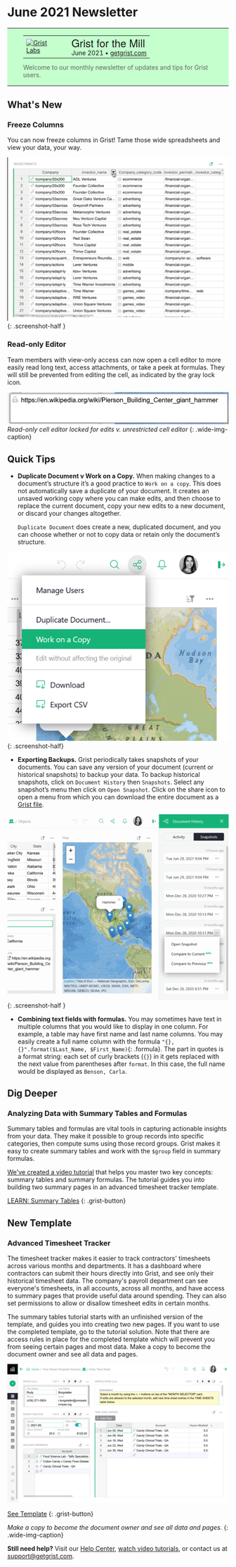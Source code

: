 # June 2021 Newsletter

<style>
  /* restore some poorly overridden defaults */
  .newsletter-header .table {
    background-color: initial;
    border: initial;
  }
  .newsletter-header .table > tbody > tr > td {
    padding: initial;
    border: initial;
    vertical-align: initial;
  }
  .newsletter-header img.header-img {
    padding: initial;
    max-width: initial;
    display: initial;
    padding: initial;
    line-height: initial;
    background-color: initial;
    border: initial;
    border-radius: initial;
    margin: initial;
  }

  /* copy newsletter styles, with a prefix for sufficient specificity */
  .newsletter-header .header {
    border: none;
    padding: 0;
    margin: 0;
  }
  .newsletter-header table > tbody > tr > td.header-image {
    width: 80px;
    padding-right: 16px;
  }
  .newsletter-header table > tbody > tr > td.header-text {
    background-color: #c4ffcd;
    padding: 16px 36px;
  }
  .newsletter-header table.header-top {
    border: none;
    padding: 0;
    margin: 0;
    width: 100%;
  }
  .header-title {
    font-family: Helvetica Neue, Helvetica, Arial, sans-serif;
    font-size: 24px;
    line-height: 28px;
  }
  .header-month {
  }
  .header-welcome {
    margin-top: 12px;
    color: #666666;
  }
</style>
<div class="newsletter-header">
<table class="header" cellpadding="0" cellspacing="0" border="0"><tr>
  <td class="header-text">
    <table class="header-top"><tr>
      <td class="header-image">
        <a href="https://www.getgrist.com">
          <img class="header-img" src="/images/newsletters/grist-labs.png" width="80" height="80" alt="Grist Labs" border="0">
        </a>
      </td>
      <td class="header-top-text">
        <div class="header-title">Grist for the Mill</div>
        <div class="header-month">June 2021
          &#8226; <a href="https://www.getgrist.com/">getgrist.com</a></div>
      </td>
    </tr></table>
    <div class="header-welcome">
      Welcome to our monthly newsletter of updates and tips for Grist users.
    </div>
  </td>
</tr></table>
</div>

## What's New

### Freeze Columns

You can now freeze columns in Grist! Tame those wide spreadsheets and view your data, your way.

<span class="screenshot-large">*![Freezing Columns](../images/newsletters/2021-06/freeze-columns.gif)*</span>
{: .screenshot-half }

### Read-only Editor

Team members with view-only access can now open a cell editor to more easily read long text,
access attachments, or take a peek at formulas. They will still be prevented from editing the
cell, as indicated by the gray lock icon.

![Read-only cell editor](../images/newsletters/2021-06/read-only-cell-editor.gif)
*Read-only cell editor locked for edits v. unrestricted cell editor*
{: .wide-img-caption}


## Quick Tips

- <a name="work-on-a-copy"></a>
  **Duplicate Document v Work on a Copy.** When making changes to a document’s structure it’s a
  good practice to `Work on a copy`. This does not automatically save a duplicate of your
  document. It creates an unsaved working copy where you can make edits, and then choose to replace
  the current document, copy your new edits to a new document, or discard your changes altogether.

    `Duplicate Document` does create a new, duplicated document, and you can choose whether or
    not to copy data or retain only the document’s structure.

<span class="screenshot-large">*![Work on a Copy](../images/newsletters/2021-06/work-on-a-copy.png)*</span>
{: .screenshot-half}

- <a name="exporting-backups"></a>
  **Exporting Backups.** Grist periodically takes snapshots of your documents. You can save any
  version of your document (current or historical snapshots) to backup your data. To backup
  historical snapshots, click on `Document History` then `Snapshots`. Select any snapshot’s menu then
  click on `Open Snapshot`. Click on the share icon to open a menu from which you can download the
  entire document as a [Grist file](../exports.md#backing-up-an-entire-document).

<span class="screenshot-large">*![Back Up Snapshots](../images/newsletters/2021-06/back-up-snapshots.gif)*</span>
{: .screenshot-half }

- <a name="combining-text"></a>
  **Combining text fields with formulas.** You may sometimes have text in multiple columns that
  you would like to display in one column. For example, a table may have first name and last name
  columns. You may easily create a full name column with the formula
  `"{}, {}".format($Last_Name, $First_Name)`{: .formula}. The part in quotes is a format string: each set of
  curly brackets (`{}`) in it gets replaced with the next value from parentheses after `format`. In
  this case, the full name would be displayed as `Benson, Carla`.


## Dig Deeper

### Analyzing Data with Summary Tables and Formulas

Summary tables and formulas are vital tools in capturing actionable insights from your data. They
make it possible to group records into specific categories, then compute sums using those record
groups. Grist makes it easy to create summary tables and work with the `$group` field in summary
formulas.

[We've created a video tutorial](../examples/2021-06-timesheets.md) that helps you master two key
concepts: summary tables and summary formulas. The tutorial guides you into building two summary
pages in an advanced timesheet tracker template.

[LEARN: Summary Tables](../examples/2021-06-timesheets.md)
{: .grist-button}


## New Template

### Advanced Timesheet Tracker

The timesheet tracker makes it easier to track contractors' timesheets across various months and
departments. It has a dashboard where contractors can submit their hours directly into Grist, and
see only their historical timesheet data. The company's payroll department can see everyone's
timesheets, in all accounts, across all months, and have access to summary pages that provide
useful data around spending. They can also set permissions to allow or disallow timesheet edits in
certain months.

The summary tables tutorial starts with an unfinished version of the template, and guides you into
creating two new pages. If you want to use the completed template, go to the tutorial solution.
Note that there are access rules in place for the completed template which will prevent you from
seeing certain pages and most data. Make a copy to become the document owner and see all data and
pages.

![Time Sheets Template](../images/newsletters/2021-06/time-sheets-template-screenshot.png)

[See Template](https://public.getgrist.com/uR353rDVZhmX/Time-Sheets-Template-Solution)
{: .grist-button}

*Make a copy to become the document owner and see all data and pages.*
{: .wide-img-caption}


**Still need help?** Visit our [Help Center](../index.md), [watch video
tutorials](https://www.youtube.com/channel/UCx0ioQrrC-bIrkmZ7ZULr0g/playlists), or contact
us at <support@getgrist.com>.
